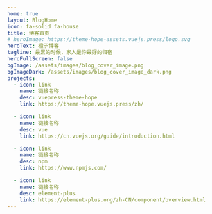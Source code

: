 ```yaml
---
home: true
layout: BlogHome
icon: fa-solid fa-house
title: 博客首页
# heroImage: https://theme-hope-assets.vuejs.press/logo.svg
heroText: 橙子博客
tagline: 最累的时候，家人是你最好的归宿
heroFullScreen: false
bgImage: /assets/images/blog_cover_image.png
bgImageDark: /assets/images/blog_cover_image_dark.png
projects:
  - icon: link
    name: 链接名称
    desc: vuepress-theme-hope
    link: https://theme-hope.vuejs.press/zh/

  - icon: link
    name: 链接名称
    desc: vue
    link: https://cn.vuejs.org/guide/introduction.html

  - icon: link
    name: 链接名称
    desc: npm
    link: https://www.npmjs.com/

  - icon: link
    name: 链接名称
    desc: element-plus
    link: https://element-plus.org/zh-CN/component/overview.html
---
```

